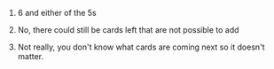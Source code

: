 1. 6 and either of the 5s  

2. No, there could still be cards left that are not possible to add

3. Not really, you don't know what cards are coming next so it doesn't matter.